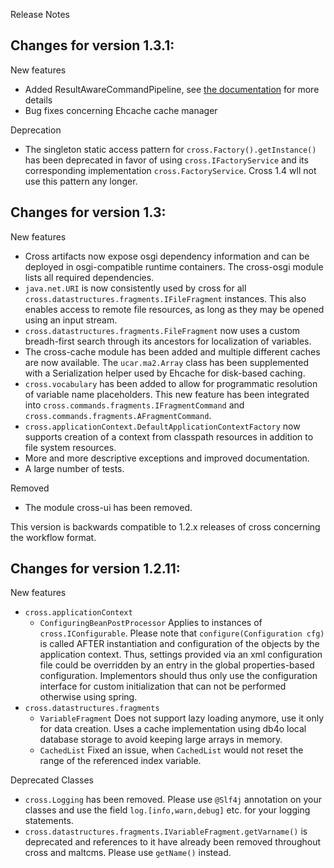 Release Notes

Changes for version 1.3.1:
---------------------------

New features

* Added ResultAwareCommandPipeline, see [the documentation](./doc/concepts.html) for more details
* Bug fixes concerning Ehcache cache manager

Deprecation

* The singleton static access pattern for `cross.Factory().getInstance()` has been deprecated in favor of using 
`cross.IFactoryService` and its corresponding implementation `cross.FactoryService`. Cross 1.4 wll not use this pattern 
any longer.


Changes for version 1.3:
---------------------------

New features

* Cross artifacts now expose osgi dependency information and can be deployed 
in osgi-compatible runtime containers. The cross-osgi module lists all required 
dependencies.
* `java.net.URI` is now consistently used by cross
for all `cross.datastructures.fragments.IFileFragment` instances.
This also enables access to remote file resources, as long as they may
be opened using an input stream.
* `cross.datastructures.fragments.FileFragment` now uses a custom breadh-first
search through its ancestors for localization of variables.
* The cross-cache module has been added and multiple
different caches are now available. The `ucar.ma2.Array` class has been
supplemented with a Serialization helper used by Ehcache for disk-based caching.
* `cross.vocabulary` has been added to allow for programmatic resolution of
variable name placeholders. This new feature has been integrated into `cross.commands.fragments.IFragmentCommand`
and `cross.commands.fragments.AFragmentCommand`.
* `cross.applicationContext.DefaultApplicationContextFactory` now supports creation of a context from classpath resources
in addition to file system resources.
* More and more descriptive exceptions and improved documentation.
* A large number of tests.

Removed

* The module cross-ui has been removed.

This version is backwards compatible to 1.2.x releases of cross concerning the workflow format.

Changes for version 1.2.11:
---------------------------
New features

* `cross.applicationContext`
    * `ConfiguringBeanPostProcessor`
      Applies to instances of `cross.IConfigurable`. Please note that
      `configure(Configuration cfg)` is called AFTER instantiation and
      configuration of the objects by the application context. Thus,
      settings provided via an xml configuration file could be overridden by
      an entry in the global properties-based configuration. Implementors
      should thus only use the configuration interface for custom
      initialization that can not be performed otherwise using spring.
* `cross.datastructures.fragments`
    * `VariableFragment`
      Does not support lazy loading anymore, use it only for data creation.
      Uses a cache implementation using db4o local database storage to avoid
      keeping large arrays in memory.
    * `CachedList`
      Fixed an issue, when `CachedList` would not reset the range of the
      referenced index variable.

Deprecated Classes

* `cross.Logging` has been removed. Please use `@Slf4j` annotation on your
  classes and use the field `log.[info,warn,debug]` etc. for your logging
  statements.
* `cross.datastructures.fragments.IVariableFragment.getVarname()` is
  deprecated and references to it have already been removed throughout cross
  and maltcms. Please use `getName()` instead.
